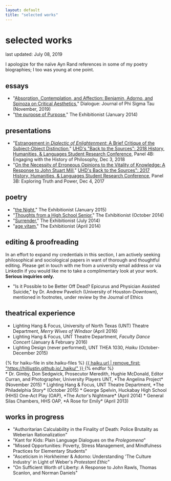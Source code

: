 ```yaml
---
layout: default
title: "selected works"
---
```


# selected works

last updated: July 08, 2019

<div class="text">I apologize for the naïve Ayn Rand references in some of my poetry biographies; I too was young at one point.</div>


## essays

* "[Absorption, Contemplation, and Affection: Benjamin, Adorno, and Spinoza on Critical Aesthetics](assets/pdfs/2019-11-benjamin-adorno-spinoza.pdf)," Dialogue: Journal of Phi Sigma Tau (November, 2019)
* "[the purpose of Purpose](https://thexzbt.files.wordpress.com/2013/02/2014-1.pdf)," The Exhibitionist (January 2014)


## presentations

* "[Estrangement in *Dialectic of Enlightenment*: A Brief Critique of the Subject-Object Distinction](assets/pdfs/2018-12-03-estrangement.pdf)," [UHD's "Back to the Sources": 2018 History, Humanities, & Languages Student Research Conference](https://www.uhd.edu/academics/humanities/about/departments/hhl/Documents/2018-HHL-Student-Resaerch-Conference-PROGRAM.pdf), Panel 4B: Engaging with the History of Philosophy, Dec 3, 2018
* "[On the Necessity of Erroneous Opinions to the Vitality of Knowledge: A Response to John Stuart Mill](assets/pdfs/2017-12-04-erroneous-opinions.pdf)," [UHD's Back to the Sources": 2017 History, Humanities, & Languages Student Research Conference](assets/pdfs/2017-12-04-conference-program.pdf), Panel 3B: Exploring Truth and Power, Dec 4, 2017


## poetry

* "[the Night](https://thexzbt.files.wordpress.com/2013/02/2015-1.pdf)," The Exhibitionist (January 2015)
* "[Thoughts from a High School Senior](https://thexzbt.files.wordpress.com/2014/10/2014-4.pdf)," The Exhibitionist (October 2014)
* "[Surrender](https://thexzbt.files.wordpress.com/2014/10/2014-3.pdf)," The Exhibitionist (July 2014)
* "[age vitam](https://thexzbt.files.wordpress.com/2013/02/2014-2.pdf)," The Exhibitionist (April 2014)


## editing & proofreading

<div class="text">In an effort to expand my credentials in this section, I am actively seeking philosophical and sociological papers in want of thorough and thoughtful editing. Please get in touch with me from a university email address or via LinkedIn if you would like me to take a complimentary look at your work. <strong>Serious inquiries only.</strong></div>

* "Is it Possible to be Better Off Dead? Epicurus and Physician Assisted Suicide," by Dr. Andrew Pavelich (University of Houston-Downtown), mentioned in footnotes, under review by the Journal of Ethics


## theatrical experience

* Lighting Hang & Focus, University of North Texas (UNT) Theatre Department, *Merry Wives of Windsor* (April 2016)
* Lighting Hang & Focus, UNT Theatre Department, *Faculty Dance Concert* (January & February 2016)
* Lighting Design (never performed), UNT THEA 1030, *Haiku* (October-December 2015)
<div class="haiku-files">
  {% for haiku-file in site.haiku-files %}
      <a href="{{haiku.url}}">
        {{ haiku.url | remove_first: "https://hilljustin.github.io/_haiku/" }}
      </a>
  {% endfor %}
</div>
  <!-- iterate with collection
  * [concept](assets/pdfs/haiku/concept.pdf)
  * [workbook](assets/pdfs/haiku/workbook.pdf)
  * [channel schedule](assets/pdfs/haiku/channel-schedule.pdf)
  * [color hookup](assets/pdfs/haiku/color-hookup.pdf)
  * [instrument schedule](assets/pdfs/haiku/instrument-schedule.pdf)
  * [](assets/pdfs/haiku/)
  * [](assets/pdfs/haiku/)
  * [](assets/pdfs/haiku/) -->
* Dr. Gimby, Don Sedgwick, Prosecutor Meredith, Hughie McDonald, Editor Curran, and Photographer, University Players UNT, *The Angelina Project* (November 2015)
* Lighting Hang & Focus, UNT Theatre Department, *The Philadelphia Story* (October 2015)
* George Spelvin, Huckabay High School (HHS) One-Act Play (OAP), *The Actor's Nightmare* (April 2014)
* General Silas Chambers, HHS OAP, *A Rose for Emily* (April 2013)


## works in progress

* "Authoritarian Calculability in the Finality of Death: Police Brutality as Weberian Rationalization"
* "Kant for Kids: Plain Language Dialogues on the *Prolegomena*"
* "Missed Opportunities: Poverty, Stress Management, and Mindfulness Practices for Elementary Students"
* "Asceticism in Horkheimer & Adorno: Understanding 'The Culture Industry' in Light of Weber's *Protestant Ethic*"
* "On Sufficient Worth of Liberty: A Response to John Rawls, Thomas Scanlon, and Norman Daniels"
